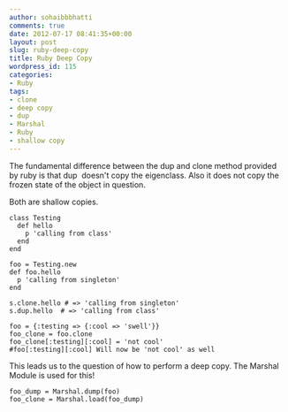 ```yaml
---
author: sohaibbbhatti
comments: true
date: 2012-07-17 08:41:35+00:00
layout: post
slug: ruby-deep-copy
title: Ruby Deep Copy
wordpress_id: 115
categories:
- Ruby
tags:
- clone
- deep copy
- dup
- Marshal
- Ruby
- shallow copy
---
```


The fundamental difference between the dup and clone method provided by ruby is that dup  doesn't copy the eigenclass. Also it does not copy the frozen state of the object in question.

Both are shallow copies.

    
    class Testing
      def hello
        p 'calling from class'
      end
    end
    
    foo = Testing.new
    def foo.hello
      p 'calling from singleton'
    end
    
    s.clone.hello # => 'calling from singleton'
    s.dup.hello  # => 'calling from class'
    
    foo = {:testing => {:cool => 'swell'}}
    foo_clone = foo.clone
    foo_clone[:testing][:cool] = 'not cool'
    #foo[:testing][:cool] Will now be 'not cool' as well


This leads us to the question of how to perform a deep copy. The Marshal Module is used for this!

    
    foo_dump = Marshal.dump(foo)
    foo_clone = Marshal.load(foo_dump)
